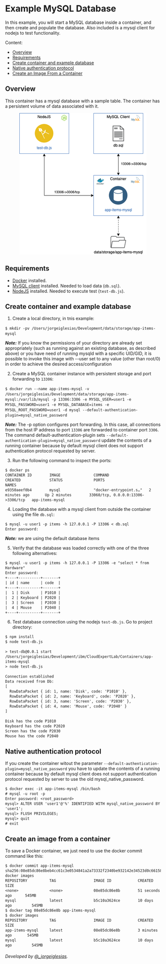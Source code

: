 # Example MySQL Database

In this example, you will start a MySQL database inside a container, and then create and populate the database. Also included is a mysql client for nodejs to test functionality.

Content:

- [Overview](#overview)
- [Requirements](#requirements)
- [Create container and example database](#create-container-and-example-database)
- [Native authentication protocol](#native-authentication-protocol)
- [Create an Image From a Container](#create-an-image-from-a-container)

## Overview

This container has a mysql database with a sample table. The container has a persistent volume of data associated with it.

<p align="center">
  <img src="doc/draw/img/app-items-mysql.png">
</p>

[Docker]: https://docs.docker.com/get-docker
[MySQL client]: https://dev.mysql.com/downloads/
[NodeJS]: https://dev.mysql.com/downloads/

## Requirements

- [Docker][] installed.
- [MySQL client][] installed. Needed to load data (`db.sql`).
- [NodeJS][] installed. Needed to execute test (`test-db.js`).

## Create container and example database

1. Create a local directory, in tnis example:

`$ mkdir -pv /Users/jorgeiglesias/Development/data/storage/app-items-mysql`

***Note:*** If you know the permissions of your directory are already set appropriately (such as running against an existing database, as described above) or you have need of running mysqld with a specific UID/GID, it is possible to invoke this image with --user set to any value (other than root/0) in order to achieve the desired access/configuration

2. Create a MySQL container instance with persistent storage and port forwarding to `13306`:

`$ docker run --name app-items-mysql -v /Users/jorgeiglesias/Development/data/storage/app-items-mysql:/var/lib/mysql -p 13306:3306 -e MYSQL_USER=user1 -e MYSQL_PASSWORD=user1 -e MYSQL_DATABASE=items -e MYSQL_ROOT_PASSWORD=user1 -d mysql --default-authentication-plugin=mysql_native_password`

***Note:*** The -p option configures port forwarding. In this case, all connections from the host IP address to port `13306` are forwarded to container port `3306`.
The command default-authentication-plugin sets
`--default-authentication-plugin=mysql_native_password` update the contents of a running container because by default mysql client does not support authentication protocol requested by server.

3. Run the following command to inspect the ports:

```
$ docker ps
CONTAINER ID        IMAGE               COMMAND                  CREATED             STATUS              PORTS                                NAMES
e9350aeef0b4        mysql               "docker-entrypoint.s…"   2 minutes ago       Up 2 minutes        33060/tcp, 0.0.0.0:13306->3306/tcp   app-items-mysql
```

4. Loading the database with a mysql client from outside the container using the file `db.sql`:

```
$ mysql -u user1 -p items -h 127.0.0.1 -P 13306 < db.sql
Enter password: 
```

***Note:*** we are using the default database items

5. Verify that the database was loaded correctly with one of the three
following alternatives:

```
$ mysql -u user1 -p items -h 127.0.0.1 -P 13306 -e "select * from Hardware"
Enter password: 
+----+----------+-------+
| id | name     | code  |
+----+----------+-------+
|  1 | Disk     | P1010 |
|  2 | Keyboard | P2020 |
|  3 | Screen   | P2030 |
|  4 | Mouse    | P2040 |
+----+----------+-------+
```

6. Test database connection using the nodejs `test-db.js`. Go to project directory:

```
$ npm install
$ node test-db.js

> test-db@0.0.1 start /Users/jorgeiglesias/Development/ibm/CloudExpertLab/Containers/app-items-mysql
> node test-db.js

Connection established
Data received from Db:
[
  RowDataPacket { id: 1, name: 'Disk', code: 'P1010' },
  RowDataPacket { id: 2, name: 'Keyboard', code: 'P2020' },
  RowDataPacket { id: 3, name: 'Screen', code: 'P2030' },
  RowDataPacket { id: 4, name: 'Mouse', code: 'P2040' }
]

Disk has the code P1010
Keyboard has the code P2020
Screen has the code P2030
Mouse has the code P2040
```

## Native authentication protocol

If you create the container witout the parameter `--default-authentication-plugin=mysql_native_password` you have to update the contents of a running container because by default mysql client does not support authentication protocol requested by server to use the old mysql_native_password.

```
$ docker exec -it app-items-mysql /bin/bash
# mysql -u root -p
Enter password: <root_password>
mysql> ALTER USER 'user1'@'%' IDENTIFIED WITH mysql_native_password BY 'user1';
mysql> FLUSH PRIVILEGES;
mysql> quit
# exit
```

## Create an image from a container

To save a Docker container, we just need to use the docker commit command like this:

```
$ docker commit app-items-mysql
sha256:08e85dc86e8beb4cc61c3e0534841a2a73332f2340be932142e34523d0c66158
docker images
REPOSITORY          TAG                 IMAGE ID            CREATED             SIZE
<none>              <none>              08e85dc86e8b        51 seconds ago      545MB
mysql               latest              b5c10a3624ce        10 days ago         545MB
$ docker tag 08e85dc86e8b app-items-mysql
$ docker images
REPOSITORY          TAG                 IMAGE ID            CREATED             SIZE
app-items-mysql     latest              08e85dc86e8b        3 minutes ago       545MB
mysql               latest              b5c10a3624ce        10 days ago         545MB
```

###### Developed by [@_jorgeiglesias](http://jorgeiglesiasf.blogspot.com.es/).